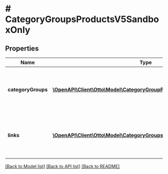# # CategoryGroupsProductsV5SandboxOnly

## Properties

Name | Type | Description | Notes
------------ | ------------- | ------------- | -------------
**categoryGroups** | [**\OpenAPI\Client\Otto\Model\CategoryGroupProductsV5SandboxOnly[]**](CategoryGroupProductsV5SandboxOnly.md) | a list of the category groups defined on the OTTO market place. | [optional]
**links** | [**\OpenAPI\Client\Otto\Model\CategoryGroupsLinkProductsV5SandboxOnly[]**](CategoryGroupsLinkProductsV5SandboxOnly.md) | a list of links that can be used for pagination (among others). | [optional]

[[Back to Model list]](../../README.md#models) [[Back to API list]](../../README.md#endpoints) [[Back to README]](../../README.md)
